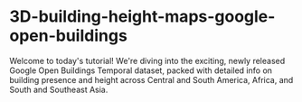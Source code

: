 # 3D-building-height-maps-google-open-buildings
Welcome to today's tutorial! We're diving into the exciting, newly released Google Open Buildings Temporal dataset, packed with detailed info on building presence and height across Central and South America, Africa, and South and Southeast Asia. 

